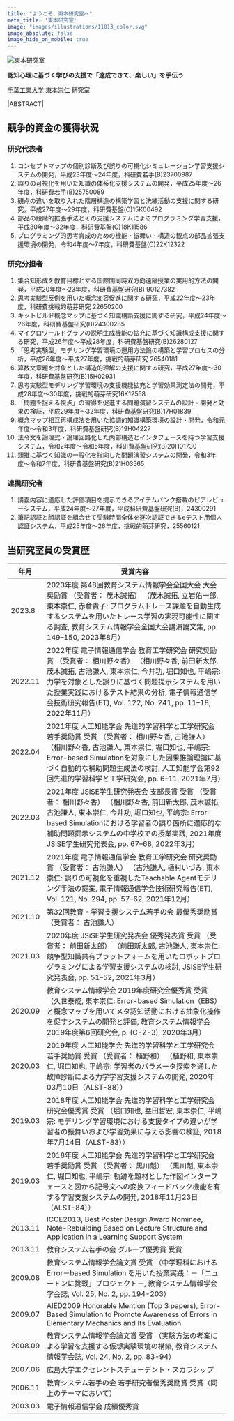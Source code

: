 ```yaml
---
title: "ようこそ、東本研究室へ"
meta_title: '東本研究室'
image: "images/illustrations/11813_color.svg"
image_absolute: false
image_hide_on_mobile: true
---
```


![東本研究室](/images/logo/banner.svg)

**認知心理に基づく学びの支援で「達成できて、楽しい」を手伝う**

[千葉工業大学](https://www.it-chiba.ac.jp/) [東本崇仁](/tomoto/) 研究室

|ABSTRACT|

## 競争的資金の獲得状況
### 研究代表者
1. コンセプトマップの個別診断及び誤りの可視化シミュレーション学習支援システムの開発，平成23年度～24年度，科研費若手(B)23700987
2. 誤りの可視化を用いた知識の体系化支援システムの開発，平成25年度～26年度，科研費若手(B)25750089
3. 観点の違いを取り入れた階層構造の構築学習と洗練活動の支援に関する研究，平成27年度～29年度，科研費基盤(C)15K00492
4. 部品の段階的拡張手法とその支援システムによるプログラミング学習支援，平成30年度～32年度，科研費基盤(C)18K11586
5. プログラミング的思考育成のための機能・振舞い・構造の観点の部品拡張支援環境の開発，令和4年度〜7年度，科研費基盤(C)22K12322

### 研究分担者
1. 集合知形成を教育目標とする国際間同時双方向遠隔授業の実用的方法の開発，平成20年度～23年度，科研費基盤研究(B) 90127382
2. 思考実験型反例を用いた概念変容促進に関する研究，平成22年度～23年度，科研費挑戦的萌芽研究 22650200
3. キットビルド概念マップに基づく知識構築支援に関する研究，平成24年度～26年度，科研費基盤研究(B)24300285
4. マイクロワールドグラフの説明生成機能の拡充に基づく知識構成支援に関する研究，平成26年度～平成28年度，科研費基盤研究(B)26280127
5. 「思考実験型」モデリング学習環境の運用方法論の構築と学習プロセスの分析，平成26年度～平成27年度，挑戦的萌芽研究 26540181
6. 算数文章題を対象とした構造的理解の支援に関する研究，平成27年度～30年度，科研費基盤研究(B)15H02931
7. 思考実験型モデリング学習環境の支援機能拡充と学習効果測定法の開発，平成28年度～30年度，挑戦的萌芽研究16K12558
8. 「問題を捉える視点」の習得を促進する問題演習システムの設計・開発と効果の検証，平成29年度～32年度，科研費基盤研究(B)17H01839
9. 概念マップ相互再構成法を用いた協調的知識構築環境の設計・開発，令和元年度〜令和3年度，科研費基盤研究(B)19H04227
10. 法令文を論理式・論理回路化した内部構造とインタフェースを持つ学習支援システム，令和2年度〜令和5年度，科研費基盤研究(B)20H01730
11. 類推に基づく知識の一般化を指向した問題演習システムの開発，令和3年度〜令和7年度，科研費基盤研究(B)21H03565

### 連携研究者
1. 講義内容に適応した評価項目を提示できるアイテムバンク搭載のピアレビューシステム，平成24年度～27年度，平成科研費基盤研究(B)，24300291
2. 筆記認証と顔認証を組合せて受験時間全体を逐次認証できるeテスト用個人認証システム，平成25年度～26年度，挑戦的萌芽研究，25560121

## 当研究室員の受賞歴
| 年月    | 受賞内容                                                                                                                                                                                                                                                                                                                         |
| ------- | -------------------------------------------------------------------------------------------------------------------------------------------------------------------------------------------------------------------------------------------------------------------------------------------------------------------------------- |
| 2023.8 | 2023年度 第48回教育システム情報学会全国大会 大会奨励賞 （受賞者： 茂木誠拓） （茂木誠拓, 立岩佑一郎, 東本崇仁, 赤倉貴子: プログラムトレース課題を自動生成するシステムを用いたトレース学習の実現可能性に関する調査, 教育システム情報学会全国大会講演論文集, pp. 149–150, 2023年8月） |
| 2022.11 | 2022年度 電子情報通信学会 教育工学研究会 研究奨励賞 （受賞者： 相川野々香） （相川野々香, 前田新太郎, 茂木誠拓, 古池謙人, 東本崇仁, 今井功, 堀口知也, 平嶋宗: 力学を対象とした誤りに基づく問題提示システムを用いた授業実践におけるテスト結果の分析, 電子情報通信学会技術研究報告(ET), Vol. 122, No. 241, pp. 11–18, 2022年11月） |
| 2022.04 | 2021年度 人工知能学会 先進的学習科学と工学研究会 若手奨励賞 受賞 （受賞者： 相川野々香, 古池謙人） （相川野々香, 古池謙人, 東本崇仁, 堀口知也, 平嶋宗: Error-based Simulationを対象にした因果推論理論に基づく自動的な補助問題生成法の検討, 人工知能学会第92回先進的学習科学と工学研究会, pp. 6–11, 2021年7月）                   |
| 2022.03 | 2021年度 JSiSE学生研究発表会 支部長賞 受賞 （受賞者： 相川野々香） （相川野々香, 前田新太郎, 茂木誠拓, 古池謙人, 東本崇仁, 今井功, 堀口知也, 平嶋宗: Error-based Simulationにおける学習者の誤り箇所に適応的な補助問題提示システムの中学校での授業実践, 2021年度JSiSE学生研究発表会, pp. 67–68, 2022年3月）                       |
| 2021.12 | 2021年度 電子情報通信学会 教育工学研究会 研究奨励賞 （受賞者： 古池謙人） （古池謙人, 樋村いづみ, 東本崇仁: 誤りの可視化を重視したTeachable Agentモデリング手法の提案, 電子情報通信学会技術研究報告(ET), Vol. 121, No. 294, pp. 57–62, 2021年12月）                                                                              |
| 2021.10 | 第32回教育・学習支援システム若手の会 最優秀奨励賞 （受賞者： 古池謙人）                                                                                                                                                                                                                                                          |
| 2021.03 | 2020年度 JSiSE学生研究発表会 優秀発表賞 受賞 （受賞者： 前田新太郎） （前田新太郎, 古池謙人, 東本崇仁: 競争型知識共有プラットフォームを用いたロボットプログラミングによる学習支援システムの検討, JSiSE学生研究発表会, pp. 51–52, 2021年3月）                                                                                     |
| 2020.09 | 教育システム情報学会 2019年度研究会優秀賞 受賞 （久世泰成, 東本崇仁: Error-based Simulation（EBS）と概念マップを用いてメタ認知活動における抽象化操作を促すシステムの開発と評価, 教育システム情報学会2019年度第6回研究会, p. (C-2-3), 2020年3月）                                                                                 |
| 2020.03 | 2019年度 人工知能学会 先進的学習科学と工学研究会 若手奨励賞 受賞 （受賞者： 植野和） （植野和, 東本崇仁, 堀口知也, 平嶋宗: 学習者のパラメータ探索を通した故障診断による力学学習支援システムの開発, 2020年03月10日（ALST-88））                                                                                                   |
| 2019.03 | 2018年度 人工知能学会 先進的学習科学と工学研究会 研究会優秀賞 受賞 （堀口知也, 益田哲宏, 東本崇仁, 平嶋宗: モデリング学習環境における支援タイプの違いが学習者の振舞いおよび学習効果に与える影響の検証, 2018年7月14日（ALST-83））                                                                                                |
| 2019.03 | 2018年度 人工知能学会 先進的学習科学と工学研究会 若手奨励賞 受賞 （受賞者： 黒川魁） （黒川魁, 東本崇仁, 堀口知也, 平嶋宗: 軌跡を題材とした作図インターフェースと図から記号文への変換フィードバック機能を有する学習支援システムの開発, 2018年11月23日（ALST-84））                                                               |
| 2013.11 | ICCE2013, Best Poster Design Award Nominee, Note-Rebuilding Based on Lecture Structure and Application in a Learning Support System                                                                                                                                                                                              |
| 2013.11 | 教育システム若手の会 グループ優秀賞 受賞                                                                                                                                                                                                                                                                                         |
| 2009.08 | 教育システム情報学会論文賞 受賞 （中学理科における Error－based Simulation を用いた授業実践：－「ニュートンに挑戦」プロジェクト－, 教育システム情報学会学会誌, Vol. 25, No. 2, pp. 194-203）                                                                                                                                     |
| 2009.07 | AIED2009 Honorable Mention (Top 3 papers), Error-Based Simulation to Promote Awareness of Errors in Elementary Mechanics and Its Evaluation                                                                                                                                                                                      |
| 2008.09 | 教育システム情報学会論文賞 受賞 （実験方法の考案による学習を支援する仮想実験環境の構築, 教育システム情報学会誌, Vol. 24, No. 2, pp. 83-94）                                                                                                                                                                                      |
| 2007.06 | 広島大学エクセレントスチューデント・スカラシップ                                                                                                                                                                                                                                                                                 |
| 2006.11 | 教育システム若手の会 若手研究者優秀奨励賞 受賞（同上のテーマにおいて）                                                                                                                                                                                                                                                           |
| 2003.03 | 電子情報通信学会 成績優秀賞                                                                                                                                                                                                                                                                                                      |
